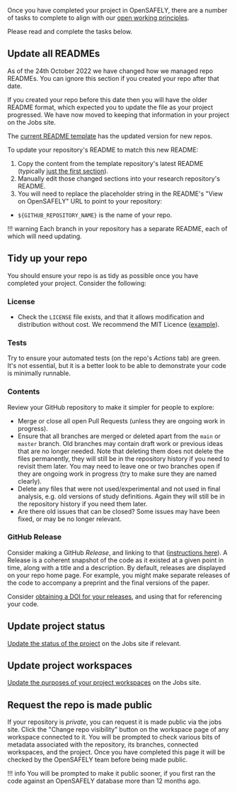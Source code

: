 Once you have completed your project in OpenSAFELY, there are a number of tasks to complete to align with our [open working principles](https://www.opensafely.org/about/#core-design-features-for-privacy-transparency-and-open-working).

Please read and complete the tasks below.
## Update all READMEs
As of the 24th October 2022 we have changed how we managed repo READMEs.
You can ignore this section if you created your repo after that date.

If you created your repo before this date then you will have the older README format, which expected you to update the file as your project progressed.
We have now moved to keeping that information in your project on the Jobs site.

The [current README template](https://github.com/opensafely/research-template/blob/main/README.md) has the updated version for new repos.

To update your repository's README to match this new README:

1. Copy the content from the template repository's latest README (typically [just the first section](https://github.com/opensafely/research-template/blob/main/README.md?plain=1#L1-L10)).
1. Manually edit those changed sections into your research repository's README.
1. You will need to replace the placeholder string in the README's "View on OpenSAFELY" URL to point to your repository:

* `${GITHUB_REPOSITORY_NAME}` is the name of your repo.

!!! warning
    Each branch in your repository has a separate README, each of which will need updating.


## Tidy up your repo
You should ensure your repo is as tidy as possible once you have completed your project. Consider the following:


### License
* Check the `LICENSE` file exists, and that it allows modification and distribution without cost. We recommend the MIT Licence ([example](https://github.com/opensafely/risk-factors-research/blob/main/LICENSE)).


### Tests
Try to ensure your automated tests (on the repo's _Actions_ tab) are green.
It's not essential, but it is a better look to be able to demonstrate your code is minimally runnable.


### Contents
Review your GitHub repository to make it simpler for people to explore:

* Merge or close all open Pull Requests (unless they are ongoing work in progress).
* Ensure that all branches are merged or deleted apart from the `main` or `master` branch. Old branches may contain draft work or previous ideas that are no longer needed. Note that deleting them does not delete the files permanently, they will still be in the repository history if you need to revisit them later. You may need to leave one or two branches open if they are ongoing work in progress (try to make sure they are named clearly).
* Delete any files that were not used/experimental and not used in final analysis, e.g. old versions of study definitions. Again they will still be in the repository history if you need them later.
* Are there old issues that can be closed? Some issues may have been fixed, or may be no longer relevant.


### GitHub Release
Consider making a GitHub _Release_, and linking to that ([instructions here](https://docs.github.com/en/github/administering-a-repository/releasing-projects-on-github/managing-releases-in-a-repository)).
A Release is a coherent snapshot of the code as it existed at a given point in time, along with a title and a description.
By default, releases are displayed on your repo home page.
For example, you might make separate releases of the code to accompany a preprint and the final versions of the paper.

Consider [obtaining a DOI for your releases](https://guides.github.com/activities/citable-code/), and using that for referencing your code.


## Update project status

[Update the status of the project](https://docs.opensafely.org/jobs-site/#updating-project-status) on the Jobs site if relevant.

## Update project workspaces

[Update the purposes of your project workspaces](https://docs.opensafely.org/jobs-site/#adding-a-workspace-purpose) on the Jobs site.
## Request the repo is made public

If your repository is *private*, you can request it is made public via the jobs site.
Click the "Change repo visibility" button on the workspace page of any workspace connected to it.
You will be prompted to check various bits of metadata associated with the repository, its branches, connected workspaces, and the project.
Once you have completed this page it will be checked by the OpenSAFELY team before being made public.

!!! info
    You will be prompted to make it public sooner, if you first ran the code against an OpenSAFELY database more than 12 months ago.
